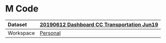 



# M Code

|Dataset|[20190612 Dashboard CC Transportation Jun19](./../20190612-Dashboard-CC-Transportation-Jun19.md)|
| :--- | :--- |
|Workspace|[Personal](../../Workspaces/Personal.md)|

